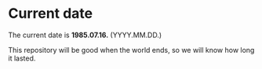 # Current date

The current date is **1985.07.16.** (YYYY.MM.DD.)

This repository will be good when the world ends, so we will know how long it lasted.